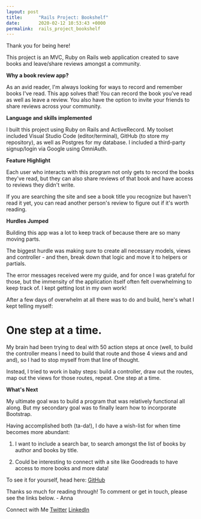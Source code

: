 ```yaml
---
layout: post
title:      "Rails Project: Bookshelf"
date:       2020-02-12 10:53:43 +0000
permalink:  rails_project_bookshelf
---
```


Thank you for being here! 

This project is an MVC, Ruby on Rails web application created to save books and leave/share reviews amongst a community.

**Why a book review app?**

As an avid reader, I'm always looking for ways to record and remember books I've read. This app solves that! You can record the book you've read as well as leave a review. You also have the option to invite your friends to share reviews across your community.

**Language and skills implemented**

I built this project using Ruby on Rails and ActiveRecord. My toolset included Visual Studio Code (editor/terminal), GitHub (to store my repository), as well as Postgres for my database. I included a third-party signup/login via Google using OmniAuth.

**Feature Highlight** 

Each user who interacts with this program not only gets to record the books they've read, but they can also share reviews of that book and have access to reviews they didn't write. 

If you are searching the site and see a book title you recognize but haven't read it yet, you can read another person's review to figure out if it's worth reading.

**Hurdles Jumped** 

Building this app was a lot to keep track of because there are so many moving parts.

The biggest hurdle was making sure to create all necessary models, views and controller - and then, break down that logic and move it to helpers or partials.

The error messages received were my guide, and for once I was grateful for those, but the immensity of the application itself often felt overwhelming to keep track of. I kept getting lost in my own work!

After a few days of overwhelm at all there was to do and build, here's what I kept telling myself:
# One step at a time.
My brain had been trying to deal with 50 action steps at once (well, to build the controller means I need to build that route and those 4 views and and and), so I had to stop myself from that line of thought.

Instead, I tried to work in baby steps: build a controller, draw out the routes, map out the views for those routes, repeat. One step at a time.

**What's Next**

My ultimate goal was to build a program that was relatively functional all along. But my secondary goal was to finally learn how to incorporate Bootstrap.

Having accomplished both (ta-da!), I do have a wish-list for when time becomes more abundant:

1) I want to include a search bar, to search amongst the list of books by author and books by title.

2) Could be interesting to connect with a site like Goodreads to have access to more books and more data!

To see it for yourself, head here: [GitHub](https://github.com/AnnaWijetunga/bookshelf)

Thanks so much for reading through! To comment or get in touch, please see the links below. - Anna

Connect with Me [Twitter](https://twitter.com/AnnaWijetunga) [LinkedIn](https://www.linkedin.com/in/annatattan/)
